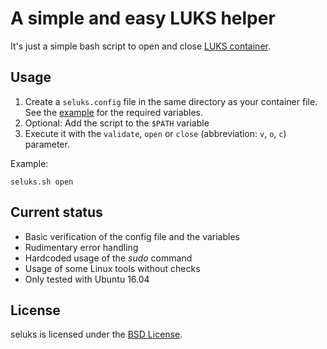 # A simple and easy LUKS helper
It's just a simple bash script to open and close [LUKS container](https://en.wikipedia.org/wiki/Linux_Unified_Key_Setup).

Usage
-----
1. Create a `seluks.config` file in the same directory as your container file. See the [example](https://github.com/dbaelz/seluks/blob/master/seluks.config.example) for the required variables.
2. Optional: Add the script to the `$PATH` variable
3. Execute it with the `validate`, `open` or `close` (abbreviation: `v`, `o`, `c`) parameter.

Example:
```
seluks.sh open
```

Current status
--------------
* Basic verification of the config file and the variables
* Rudimentary error handling
* Hardcoded usage of the _sudo_ command
* Usage of some Linux tools without checks
* Only tested with Ubuntu 16.04

License
-------------
seluks is licensed under the [BSD License](https://github.com/dbaelz/seluks/blob/master/LICENSE).
